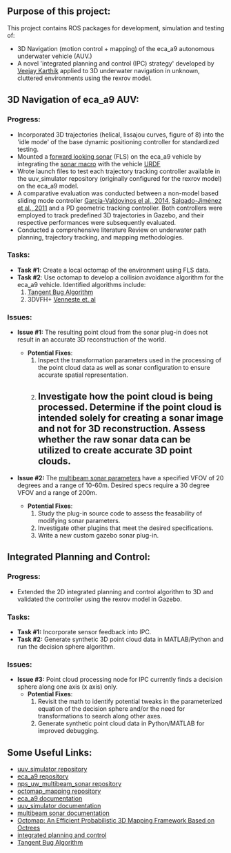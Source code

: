 ## Purpose of this project:

This project contains ROS packages for development, simulation and testing of:
  - 3D Navigation (motion control + mapping) of the eca_a9 autonomous underwater vehicle (AUV.)
  - A novel 'integrated planning and control (IPC) strategy' developed by [Veejay Karthik](https://github.com/uuvsimulator/uuv_simulator) applied to 3D underwater navigation in unknown, cluttered environments using the rexrov model.

## 3D Navigation of eca_a9 AUV:
  ### Progress:
  - Incorporated 3D trajectories (helical, lissajou curves, figure of 8) into the 'idle mode' of the base dynamic positioning controller for standardized testing.
  - Mounted a [forward looking sonar](https://field-robotics-lab.github.io/dave.doc/contents/dave_sensors/Multibeam-Forward-Looking-Sonar/) (FLS) on the eca_a9 vehicle by integrating the [sonar macro]((https://github.com/Field-Robotics-Lab/nps_uw_multibeam_sonar/tree/main/urdf)) with the vehicle [URDF](url(https://github.com/uuvsimulator/eca_a9/tree/master/eca_a9_description/urdf))
  - Wrote launch files to test each trajectory tracking controller available in the uuv_simulator repository (originally configured for the rexrov model) on the eca_a9 model.
  - A comparative evaluation was conducted between a non-model based sliding mode controller  [García-Valdovinos el al., 2014](https://journals.sagepub.com/doi/full/10.5772/56810), [Salgado-Jiménez et al., 2011](https://cdn.intechopen.com/pdfs/15221.pdf) and a PD geometric tracking controller. Both controllers were employed to track predefined 3D trajectories in Gazebo, and their respective performances were subsequently evaluated.
  - Conducted a comprehensive literature Review on underwater path planning, trajectory tracking, and mapping methodologies.
    
  ### Tasks:
  - **Task #1**: Create a local octomap of the environment using FLS data.
  - **Task #2**: Use octomap to develop a collision avoidance algorithm for the eca_a9 vehicle. Identified algorithms include:
    1. [Tangent Bug Algorithm](https://maegantucker.com/projects/2018-04-01-me133b/)
    2. 3DVFH+ [Venneste et. al](https://ceur-ws.org/Vol-1319/morse14_paper_08.pdf) 

  ### Issues:
  - **Issue #1:** The resulting point cloud from the sonar plug-in does not result in an accurate 3D reconstruction of the world.
    - **Potential Fixes**:
        1. Inspect the transformation parameters used in the processing of the point cloud data as well as sonar configuration to ensure accurate spatial representation.
        2. Investigate how the point cloud is being processed. Determine if the point cloud is intended solely for creating a sonar image and not for 3D reconstruction. Assess whether the raw sonar data can be utilized to create accurate            3D point clouds.
           - 
    
  - **Issue #2:** The [multibeam sonar parameters](https://field-robotics-lab.github.io/dave.doc/contents/dave_sensors/Multibeam-Forward-Looking-Sonar/#parameters) have a specified VFOV of 20 degrees and a range of 10-60m. Desired specs                    require a 30 degree VFOV and a range of 200m.   
      - **Potential Fixes**:
        1. Study the plug-in source code to assess the feasability of modifying sonar parameters. 
        2. Investigate other plugins that meet the desired specifications.
        3. Write a new custom gazebo sonar plug-in.    

## Integrated Planning and Control:
  ### Progress:  
  - Extended the 2D integrated planning and control algorithm to 3D and validated the controller using the rexrov model in Gazebo.    
  ### Tasks:
  - **Task #1:** Incorporate sensor feedback into IPC.
  - **Task #2:** Generate synthetic 3D point cloud data in MATLAB/Python and run the decision sphere algorithm.

  ### Issues:
  
  - **Issue #3:** Point cloud processing node for IPC currently finds a decision sphere along one axis (x axis) only.
    - **Potential Fixes**:
      1. Revisit the math to identify potential tweaks in the parameterized equation of the decision sphere and/or the need for transformations to search along other axes.
      2. Generate synthetic point cloud data in Python/MATLAB for improved debugging.
        
 ## Some Useful Links:

- [uuv_simulator repository](https://github.com/uuvsimulator/uuv_simulator)
- [eca_a9 repository](https://github.com/uuvsimulator/eca_a9)
- [nps_uw_multibeam_sonar repository](https://github.com/Field-Robotics-Lab/nps_uw_multibeam_sonar)
- [octomap_mapping repository](https://github.com/OctoMap/octomap_mapping)
- [eca_a9 documentation](https://uuvsimulator.github.io/packages/eca_a9/intro/)
- [uuv_simulator documentation](https://uuvsimulator.github.io/packages/uuv_simulator/intro/)
- [multibeam sonar documentation](https://field-robotics-lab.github.io/dave.doc/contents/dave_sensors/Multibeam-Forward-Looking-Sonar/)
- [Octomap: An Efficient Probabilistic 3D Mapping Framework Based on Octrees](https://octomap.github.io/)
- [integrated planning and control](https://www.veejaykarthik.com/research-work)
- [Tangent Bug Algorithm](https://maegantucker.com/projects/2018-04-01-me133b/)
